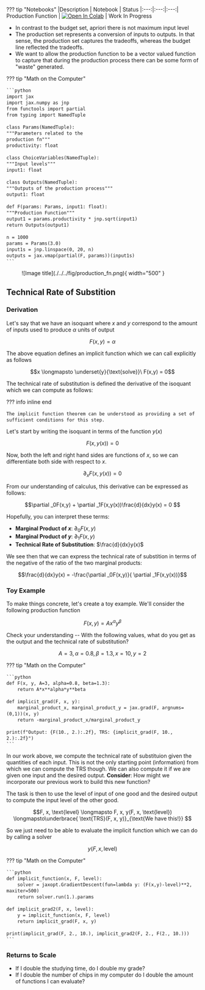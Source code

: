 ??? tip "Notebooks"
    |Description | Notebook | Status 
    |:---:|:---:|:---:|
    Production Function | <a href="https://colab.research.google.com/github/pharringtonp19/mecon/blob/main/notebooks/production_function.ipynb" target="_parent"><img src="https://colab.research.google.com/assets/colab-badge.svg" alt="Open In Colab"/></a> | Work In Progress



- In contrast to the budget set, apriori there is not maximum input level 
- The production set represents a conversion of inputs to outputs. In that sense, the production set captures the tradeoffs, whereas the budget line reflected the tradeoffs. 
- We want to allow the production function to be a vector valued function to capture that during the production process there can be some form of "waste" generated.

??? tip "Math on the Computer"

    ```python 
    import jax
    import jax.numpy as jnp 
    from functools import partial 
    from typing import NamedTuple 

    class Params(NamedTuple):
    """Parameters related to the
    production fn"""
    productivity: float 

    class ChoiceVariables(NamedTuple):
    """Input levels"""
    input1: float 

    class Outputs(NamedTuple):
    """Outputs of the production process"""
    output1: float

    def F(params: Params, input1: float): 
    """Production Function"""
    output1 = params.productivity * jnp.sqrt(input1)
    return Outputs(output1)

    n = 1000
    params = Params(3.0)                                               
    input1s = jnp.linspace(0, 20, n)             
    outputs = jax.vmap(partial(F, params))(input1s)     
    ```

<figure markdown>
  ![Image title](./../../fig/production_fn.png){ width="500" }
</figure>

## Technical Rate of Substition


### Derivation

Let's say that we have an isoquant where $x$ and $y$ correspond to the amount of inputs used to produce $\alpha$ units of output

$$F(x, y) = \alpha $$

The above equation defines an implicit function which we can call explicitly as follows

$$x \longmapsto \underset{y}{\text{solve}}\ F(x,y) = 0$$

The technical rate of substitution is defined the derivative of the isoquant which we can compute as follows:

??? info inline end

    The implicit function theorem can be understood as providing a set of sufficient conditions for this step. 

Let's start by writing the isoquant in terms of the function $y(x)$

$$F(x,y(x)) = 0$$

Now, both the left and right hand sides are functions of $x$, so we can differentiate both side
with respect to $x$.

$$\partial _xF(x,y(x)) = 0$$

From our understanding of calculus, this derivative can be expressed as follows:

$$\partial _0F(x,y) + \partial _1F(x,y(x))\frac{d}{dx}y(x) = 0 $$

Hopefully, you can interpret these terms: 

- **Marginal Product of $x$**: $\partial _0F(x,y)$
- **Marginal Product of $y$**: $\partial _1F(x,y)$
- **Technical Rate of Substitution**: $\frac{d}{dx}y(x)$

We see then that we can express the technical rate of substition in terms of the negative of the ratio of the 
two marginal products: 

$$\frac{d}{dx}y(x) = -\frac{\partial _0F(x,y)}{ \partial _1F(x,y(x))}$$

### Toy Example

To make things concrete, let's create a toy example. We'll consider the following production function

$$F(x, y) = Ax^{\alpha}y^{\beta}$$

Check your understanding -- With the following values, what do you get as the output and the technical rate of substitution? 

$$A=3, \alpha=0.8, \beta=1.3, x=10, y=2$$

??? tip "Math on the Computer"

    ```python 
    def F(x, y, A=3, alpha=0.8, beta=1.3):
        return A*x**alpha*y**beta 

    def implicit_grad(F, x, y):
        marginal_product_x, marginal_product_y = jax.grad(F, argnums=(0,1))(x, y)
        return -marginal_product_x/marginal_product_y

    print(f"Output: {F(10., 2.):.2f}, TRS: {implicit_grad(F, 10., 2.):.2f}")
    ```

In our work above, we compute the technical rate of substituion given the quantities of each input. This is not the only starting point (information) from which we can compute the TRS though. We can also compute it if we are given one input and the desired output. **Consider**: How might we incorporate our previous work to build this new function? 

The task is then to use the level of input of one good and the desired output to compute the input level of the other good. 

$$F, x, \text{level} \longmapsto F, x,  y(F, x, \text{level}) \longmapsto\underbrace{ \text{TRS}(F, x, y)}_{\text{We have this!}} $$

So we just need to be able to evaluate the implicit function which we can do by calling a solver

$$y(F, x, \text{level})$$

??? tip "Math on the Computer"

    ```python 
    def implicit_function(x, F, level):
        solver = jaxopt.GradientDescent(fun=lambda y: (F(x,y)-level)**2, maxiter=500)
        return solver.run(1.).params 

    def implicit_grad2(F, x, level):
        y = implicit_function(x, F, level)  
        return implicit_grad(F, x, y)

    print(implicit_grad(F, 2., 10.), implicit_grad2(F, 2., F(2., 10.)))
    ```

### Returns to Scale 
- If I double the studying time, do I double my grade?
- If I double the number of chips in my computer do I double the amount of functions I can evaluate? 
